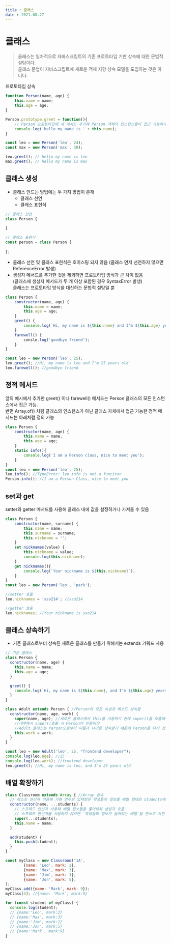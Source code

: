 ```yaml
---
title : 클래스  
date : 2021.08.27
---
```


# 클래스
> 클래스는 일차적으로 자바스크립트의 기존 프로토타입 기반 상속에 대한 문법적 설탕이다.  
클래스 문법이 자바스크립트에 새로운 객체 지향 상속 모델을 도입하는 것은 아니다.

프로토타입 상속
```js
function Person(name, age) {
    this.name = name;
    this.age = age;
}

Person.prototype.greet = function(){
    // Person 프로토타입에 새 메서드 추가해 Person 객체의 인스턴스들이 접근 가능하게 만듬
    console.log('hello my name is ' + this.name);
}

const leo = new Person('leo', 24);
const max = new Person('max', 30);

leo.greet(); // hello my name is leo
max.greet(); // hello my name is max
```

## 클래스 생성
* 클래스 만드는 방법에는 두 가지 방법이 존재
    * 클래스 선언
    * 클래스 표현식
```js
// 클래스 선언
class Person {
    
}

// 클래스 표현식
const person = class Person {
    
};
```
* 클래스 선언 및 클래스 표현식은 호이스팅 되지 않음 (클래스 먼저 선언하지 않으면 ReferenceError 발생)
* 생성자 메서드를 추가한 것을 제외하면 프로토타입 방식과 큰 차이 없음  
  (클래스에 생성자 메서드가 두 개 이상 포함된 경우 SyntaxError 발생)  
  클래스는 프로토타입 방식을 대신하는 문법적 설탕일 뿐
```js
class Person {
    constructor(name, age) {
        this.name = name;
        this.age = age;
    }
    greet() {
        console.log(`Hi, my name is ${this.name} and I'm ${this.age} years old`);
    }
    farewell() {
        consle.log('goodbye friend');
    }
}

const leo = new Person('leo', 25);
leo.greet(); //Hi, my name is leo and I'm 25 years old
leo.farewell(); //goodbye friend
```


## 정적 메서드
앞의 예시에서 추가한 greet() 이나 farewell() 메서드는 Person 클래스의 모든 인스턴스에서 접근 가능.  
반면 Array.of() 처럼 클래스의 인스턴스가 아닌 클래스 자체에서 접근 가능한 정적 메서드는 아래처럼 정의 가능
```js
class Person {
    constructor(name, age) {
        this.name = name;
        this.age = age;
    }
    static info(){
        console.log('I am a Person class, nice to meet you');
    }
}
const leo = new Person('leo', 25);
leo.info(); //TypeError: leo.info is not a funciton
Person.info(); //I am a Person Class, nice to meet you
```


## set과 get
setter와 getter 메서드를 사용해 클래스 내에 값을 설정하거나 가져올 수 있음
```js
class Person {
    constructor(name, surname) {
        this.name = name;
        this.surname = surname;
        this.nickname = '';
    }
    set nicknames(value) {
        this.nickname = value;
        console.log(this.nickname);
    }
    get nicknames(){
        console.log(`Your nickname is ${this.nickname}`);
    }
}
const leo = new Person('leo', 'park');

//setter 호출
leo.nicknames = 'sso214'; //sso214

//getter 호출
leo.nicknames; //Your nickname is sso214
```


## 클래스 상속하기
* 기존 클래스로부터 상속된 새로운 클래스를 만들기 위해서는 extends 키워드 사용
```js
// 기존 클래스
class Person {
  constructor(name, age) {
    this.name = name;
    this.age = age;
  }

  greet() {
    console.log(`Hi, my name is ${this.name}, and I'm ${this.age} years old`);
  }
}

class Adult extends Person { //Person의 모든 속성과 메소드 상속함
  constructor(name, age, work) {
    super(name, age); //새로운 클래스에서 this를 사용하기 전에 super()를 호출해야함
    //내부에서 super()호출 시 Person이 만들어짐
    //Adult 클래스는 Person으로부터 이름과 나이를 상속받기 떄문에 Person을 다시 선언하고 초기화할 필요 없음 (suepr() 생성자가 하는 일)
    this.work = work;
  }
}

const leo = new Adult('leo', 25, "frontend developer");
console.log(leo.age); //25
console.log(leo.work); //frontend developer
leo.greet(); //Hi, my name is leo, and I'm 25 years old
```


## 배열 확장하기
```js
class Classroom extends Array { //Array 상속
  // 레스트 연산자 이용해 가변 인수로 입력받은 학생들의 정보를 배열 형태로 students에 저장
  constructor(name, ...students) {
    // 스프레드 연산자 사용해 배열 원소들을 풀어헤쳐 생성자 호출
    // 스프레드 연산자를 사용하지 않으면 `학생들의 정보가 들어있는 배열`을 원소로 가진 Array가 생성됨
    super(...students);
    this.name = name;
  }

  add(student) {
    this.push(student);
  }
}

const myClass = new Classroom('1A',
        {name: 'Leo', mark: 2},
        {name: 'Max', mark: 3},
        {name: 'Jim', mark: 1},
        {name: 'Jon', mark: 5},
);
myClass.add({name: 'Mark', mark: 9});
myClass[4]; //{name: 'Mark', mark:9}

for (const student of myClass) {
  console.log(student);
  // {name:'Leo', mark:2}
  // {name:'Max', mark:3}
  // {name:'Jim', mark:1}
  // {name:'Jon', mark:5}
  // {name:'Mark', mark:9}
}
```
